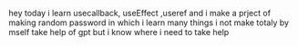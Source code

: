 hey today i learn usecallback, useEffect ,useref 
and i make a prject of making random password
in which i learn many things 
i not make totaly by mself take help of gpt but i know where i need to take help